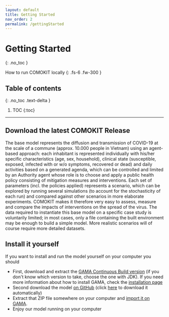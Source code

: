 ```yaml
---
layout: default
title: Getting Started
nav_order: 2
permalink: /gettingStarted
---
```


# Getting Started
{: .no_toc }


How to run COMOKIT locally
{: .fs-6 .fw-300 }

## Table of contents
{: .no_toc .text-delta }

1. TOC
{:toc}

---

## Download the latest COMOKIT Release

The base model represents the diffusion and transmission of COVID-19 at the scale of a commune (approx. 10.000 people in Vietnam) using an agent-based approach: each inhabitant is represented individually with his/her specific characteristics (age, sex, household), clinical state (susceptible, exposed, infected with or w/o symptoms, recovered or dead) and daily activities based on a generated agenda, which can be controlled and limited by an Authority agent whose role is to choose and apply a public health policy consisting of mitigation measures and interventions. Each set of parameters (incl. the policies applied) represents a scenario, which can be explored by running several simulations (to account for the stochasticity of each run) and compared against other scenarios in more elaborate experiments. COMOKIT makes it therefore very easy to assess, measure and compare the impacts of interventions on the spread of the virus. The data required to instantiate this base model on a specific case study is voluntarily limited; in most cases, only a file containing the built environment may be enough to build a simple model. More realistic scenarios will of course require more detailed datasets.

## Install it yourself

If you want to install and run the model yourself on your computer you should 

- First, download and extract the [GAMA Continuous Build version](https://github.com/gama-platform/gama/releases/tag/continuous) (if you don't know which version to take, choose the one with JDK). If you need more information about how to install GAMA, check the [installation page](https://gama-platform.github.io/wiki/Installation)
- Second download the model [on GitHub](https://github.com/COMOKIT/CoVid19) (click [here](https://github.com/COMOKIT/CoVid19/archive/master.zip) to download it automatically)
- Extract that ZIP file somewhere on your computer and [import it on GAMA](https://gama-platform.github.io/wiki/ImportingModels).
- Enjoy our model running on your computer